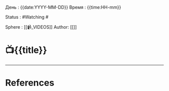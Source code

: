 День : {{date:YYYY-MM-DD}} 
Время : {{time:HH-mm}}

Status : #Watching  #

Sphere : [[📹_VIDEOS]]
Author: [[]]

# 📺{{title}}





---
# References
